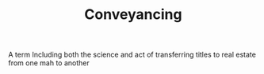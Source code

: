 ---
title: Conveyancing
letter: C
permalink: "/definitions/bld-conveyancing.html"
body: A term Including both the science and act of transferring titles to real estate
  from one mah to another
published_at: '2018-07-07'
source: Black's Law Dictionary 2nd Ed (1910)
layout: post
---